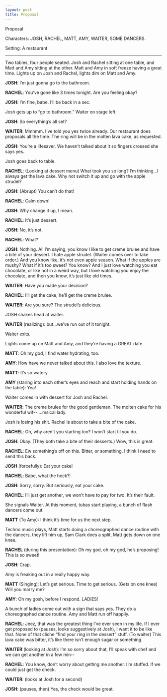 ```yaml
---
layout: post
title: Proposal
---
```

Proposal

Characters: JOSH, RACHEL, MATT, AMY, WAITER, SOME DANCERS.

Setting: A restaurant. 
_____

Two tables, four people seated. Josh and Rachel sitting at one table, and Matt and Amy sitting at the other. Matt and Amy in soft freeze having a great time. Lights up on Josh and Rachel, lights dim on Matt and Amy.

**JOSH**: I’m just gonna go to the bathroom.

**RACHEL**: You’ve gone like 3 times tonight. Are you feeling okay? 

**JOSH**: I’m fine, babe. I’ll be back in a sec. 

Josh gets up to “go to bathroom.” Waiter on stage left.

**JOSH**: So everything’s all set? 

**WAITER**: Mmhmm. I’ve told you yes twice already. Our restaurant does proposals all the time. The ring will be in the molten lava cake, as requested. 

**JOSH**: You’re a lifesaver. We haven’t talked about it so fingers crossed she says yes. 

Josh goes back to table.

**RACHEL**: (Looking at dessert menu) What took you so long? I’m thinking...I always get the lava cake. Why not switch it up and go with the apple strudel?

**JOSH**: (Abrupt) You can’t do that!

**RACHEL**: Calm down! 

**JOSH**: Why change it up, I mean. 

**RACHEL**: It’s just dessert. 

**JOSH**: No, it’s not. 

**RACHEL**: What?

**JOSH**: Nothing. All I’m saying, you know I like to get creme brulee and have a bite of your dessert. I hate apple strudel. (Waiter comes over to take order.) And you know like, it’s not even apple season. What if the apples are mushy? What if it’s too sweet? You know? And I just love watching you eat chocolate, or like not in a weird way, but I love watching you enjoy the chocolate, and then you know, it’s just like old times. 

**WAITER**: Have you made your decision?

**RACHEL**: I’ll get the cake, he’ll get the creme brulee.

**WAITER**: Are you sure? The strudel’s delicious. 

JOSH shakes head at waiter.

**WAITER** (realizing): but...we’ve run out of it tonight. 

Waiter exits.

Lights come up on Matt and Amy, and they’re having a GREAT date.

**MATT**: Oh my god, I find water hydrating, too.

**AMY**: How have we never talked about this. I also love the texture.

**MATT**: It’s so watery.

**AMY** (staring into each other’s eyes and reach and start holding hands on the table): Yea!

Waiter comes in with dessert for Josh and Rachel.

**WAITER**: The creme brulee for the good gentleman. The molten cake for his wonderful wif--....msical lady. 

Josh is losing his shit. Rachel is about to take a bite of the cake.

**RACHEL**: Oh, why aren’t you starting too? I won’t start til you do.

**JOSH**: Okay. (They both take a bite of their desserts.) Wow, this is great. 

**RACHEL**: Ew something’s off on this. Bitter, or something. I think I need to send this back.

**JOSH** (forcefully): Eat your cake!

**RACHEL**: Babe, what the heck?!

**JOSH**: Sorry, sorry. But seriously, eat your cake. 

**RACHEL**: I’ll just get another, we won’t have to pay for two. It’s their fault. 

She signals Waiter. At this moment, tubas start playing, a bunch of flash dancers come out.

**MATT** (To Amy): I think it’s time for us the next step.

Techno music plays, Matt starts doing a choreographed dance routine with the dancers, they lift him up, Sam Clark does a split, Matt gets down on one knee.

**RACHEL** (during this presentation): Oh my god, oh my god, he’s proposing! This is so sweet! 

**JOSH**: Crap. 

Amy is freaking out in a really happy way.

**MATT** (Singing): Let’s get serious. Time to get serious. (Gets on one knee) Will you marry me?

**AMY**: Oh my gosh, before I respond. LADIES! 

A bunch of ladies come out with a sign that says yes. They do a choreographed dance routine. Amy and Matt run off happily.

**RACHEL**: Jeez, that was the greatest thing I’ve ever seen in my life. If I ever get proposed to (pauses, looks suggestively at Josh), I want it to be like that. None of that cliche “find your ring in the dessert” stuff. (To waiter) This lava cake was bitter, it’s like there isn’t enough sugar or something.

**WAITER** (looking at Josh):  I’m so sorry about that, I’ll speak with chef and we can get another in a few min--

**RACHEL**: You know, don’t worry about getting me another. I’m stuffed. If we could just get the check.

**WAITER**: (looks at Josh for a second)

**JOSH**: (pauses, then) Yes, the check would be great.


